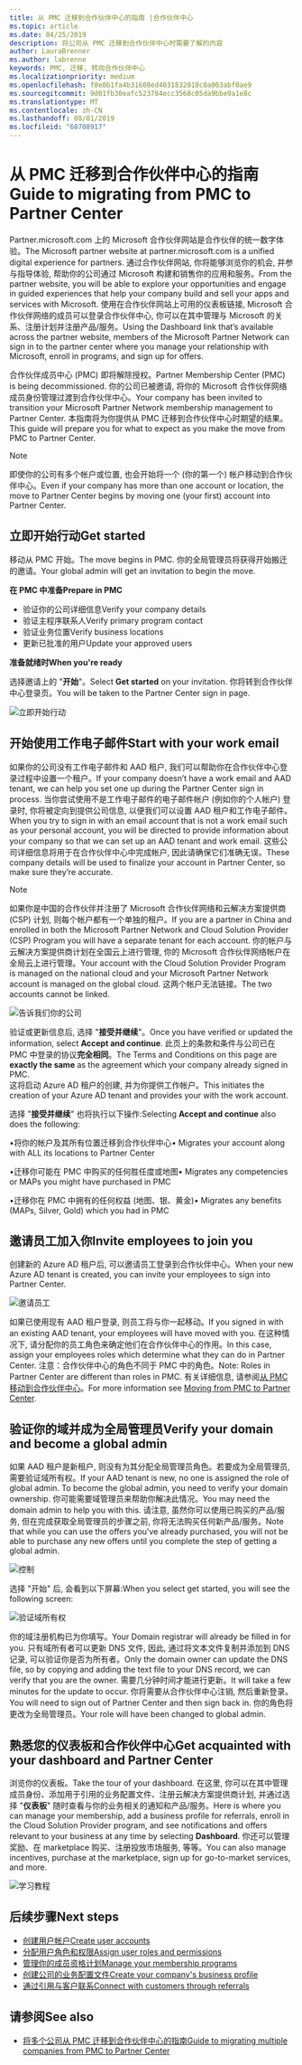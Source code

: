 ```yaml
---
title: 从 PMC 迁移到合作伙伴中心的指南 |合作伙伴中心
ms.topic: article
ms.date: 04/25/2019
description: 将公司从 PMC 迁移到合作伙伴中心时需要了解的内容
author: LauraBrenner
ms.author: labrenne
keywords: PMC, 迁移, 转向合作伙伴中心
ms.localizationpriority: medium
ms.openlocfilehash: f8e0b1fa4b31608ed4031832018c0a003abf0ae9
ms.sourcegitcommit: 9d01fb30eafc523784ecc3568c05da9bbe9a1e8c
ms.translationtype: MT
ms.contentlocale: zh-CN
ms.lasthandoff: 08/01/2019
ms.locfileid: "68708917"
---
```

# <a name="guide-to-migrating-from-pmc-to-partner-center"></a><span data-ttu-id="8c3a0-104">从 PMC 迁移到合作伙伴中心的指南</span><span class="sxs-lookup"><span data-stu-id="8c3a0-104">Guide to migrating from PMC to Partner Center</span></span>

<span data-ttu-id="8c3a0-105">Partner.microsoft.com 上的 Microsoft 合作伙伴网站是合作伙伴的统一数字体验。</span><span class="sxs-lookup"><span data-stu-id="8c3a0-105">The Microsoft partner website at partner.microsoft.com is a unified digital experience for partners.</span></span> <span data-ttu-id="8c3a0-106">通过合作伙伴网站, 你将能够浏览你的机会, 并参与指导体验, 帮助你的公司通过 Microsoft 构建和销售你的应用和服务。</span><span class="sxs-lookup"><span data-stu-id="8c3a0-106">From the partner website, you will be able to explore your opportunities and engage in guided experiences that help your company build and sell your apps and services with Microsoft.</span></span> <span data-ttu-id="8c3a0-107">使用在合作伙伴网站上可用的仪表板链接, Microsoft 合作伙伴网络的成员可以登录合作伙伴中心, 你可以在其中管理与 Microsoft 的关系、注册计划并注册产品/服务。</span><span class="sxs-lookup"><span data-stu-id="8c3a0-107">Using the Dashboard link that’s available across the partner website, members of the Microsoft Partner Network can sign in to the partner center where you  manage your relationship with Microsoft, enroll in programs, and sign up for offers.</span></span> 

<span data-ttu-id="8c3a0-108">合作伙伴成员中心 (PMC) 即将解除授权。</span><span class="sxs-lookup"><span data-stu-id="8c3a0-108">Partner Membership Center (PMC) is being decommissioned.</span></span> <span data-ttu-id="8c3a0-109">你的公司已被邀请, 将你的 Microsoft 合作伙伴网络成员身份管理过渡到合作伙伴中心。</span><span class="sxs-lookup"><span data-stu-id="8c3a0-109">Your company has been invited to transition your Microsoft Partner Network membership management to Partner Center.</span></span> <span data-ttu-id="8c3a0-110">本指南将为你提供从 PMC 迁移到合作伙伴中心时期望的结果。</span><span class="sxs-lookup"><span data-stu-id="8c3a0-110">This guide will prepare you for what to expect as you make the move from PMC to Partner Center.</span></span>

>[!Note]
><span data-ttu-id="8c3a0-111">即使你的公司有多个帐户或位置, 也会开始将一个 (你的第一个) 帐户移动到合作伙伴中心。</span><span class="sxs-lookup"><span data-stu-id="8c3a0-111">Even if your company has more than one account or location, the move to Partner Center begins by moving one (your first) account into Partner Center.</span></span>

## <a name="get-started"></a><span data-ttu-id="8c3a0-112">立即开始行动</span><span class="sxs-lookup"><span data-stu-id="8c3a0-112">Get started</span></span>

<span data-ttu-id="8c3a0-113">移动从 PMC 开始。</span><span class="sxs-lookup"><span data-stu-id="8c3a0-113">The move begins in PMC.</span></span> <span data-ttu-id="8c3a0-114">你的全局管理员将获得开始搬迁的邀请。</span><span class="sxs-lookup"><span data-stu-id="8c3a0-114">Your global admin will get an invitation to begin the move.</span></span> 

<span data-ttu-id="8c3a0-115">**在 PMC 中准备**</span><span class="sxs-lookup"><span data-stu-id="8c3a0-115">**Prepare in PMC**</span></span>
- <span data-ttu-id="8c3a0-116">验证你的公司详细信息</span><span class="sxs-lookup"><span data-stu-id="8c3a0-116">Verify your company details</span></span> 
- <span data-ttu-id="8c3a0-117">验证主程序联系人</span><span class="sxs-lookup"><span data-stu-id="8c3a0-117">Verify primary program contact</span></span> 
- <span data-ttu-id="8c3a0-118">验证业务位置</span><span class="sxs-lookup"><span data-stu-id="8c3a0-118">Verify business locations</span></span>
- <span data-ttu-id="8c3a0-119">更新已批准的用户</span><span class="sxs-lookup"><span data-stu-id="8c3a0-119">Update your approved users</span></span>

<span data-ttu-id="8c3a0-120">**准备就绪时**</span><span class="sxs-lookup"><span data-stu-id="8c3a0-120">**When you're ready**</span></span>

<span data-ttu-id="8c3a0-121">选择邀请上的 "**开始**"。</span><span class="sxs-lookup"><span data-stu-id="8c3a0-121">Select **Get started** on your invitation.</span></span> <span data-ttu-id="8c3a0-122">你将转到合作伙伴中心登录页。</span><span class="sxs-lookup"><span data-stu-id="8c3a0-122">You will be taken to the Partner Center sign in page.</span></span>

![立即开始行动](images/migration/getstarted.jpg)

## <a name="start-with-your-work-email"></a><span data-ttu-id="8c3a0-124">开始使用工作电子邮件</span><span class="sxs-lookup"><span data-stu-id="8c3a0-124">Start with your work email</span></span>

<span data-ttu-id="8c3a0-125">如果你的公司没有工作电子邮件和 AAD 租户, 我们可以帮助你在合作伙伴中心登录过程中设置一个租户。</span><span class="sxs-lookup"><span data-stu-id="8c3a0-125">If your company doesn’t have a work email and AAD tenant, we can help you set one up during the Partner Center sign in process.</span></span> <span data-ttu-id="8c3a0-126">当你尝试使用不是工作电子邮件的电子邮件帐户 (例如你的个人帐户) 登录时, 你将被定向到提供公司信息, 以便我们可以设置 AAD 租户和工作电子邮件。</span><span class="sxs-lookup"><span data-stu-id="8c3a0-126">When you try to sign in with an email account that is not a work email such as your personal account, you will be directed to provide information about your company so that we can set up an AAD tenant and work email.</span></span>
<span data-ttu-id="8c3a0-127">这些公司详细信息将用于在合作伙伴中心中完成帐户, 因此请确保它们准确无误。</span><span class="sxs-lookup"><span data-stu-id="8c3a0-127">These company details will be used to finalize your account in Partner Center, so make sure they’re accurate.</span></span>

>[!Note]
><span data-ttu-id="8c3a0-128">如果你是中国的合作伙伴并注册了 Microsoft 合作伙伴网络和云解决方案提供商 (CSP) 计划, 则每个帐户都有一个单独的租户。</span><span class="sxs-lookup"><span data-stu-id="8c3a0-128">If you are a partner in China and enrolled in both the Microsoft Partner Network and Cloud Solution Provider (CSP) Program you will have a separate tenant for each account.</span></span> <span data-ttu-id="8c3a0-129">你的帐户与云解决方案提供商计划在全国云上进行管理, 你的 Microsoft 合作伙伴网络帐户在全局云上进行管理。</span><span class="sxs-lookup"><span data-stu-id="8c3a0-129">Your account with the Cloud Solution Provider Program is managed on the national cloud and your Microsoft Partner Network account is managed on the global cloud.</span></span> <span data-ttu-id="8c3a0-130">这两个帐户无法链接。</span><span class="sxs-lookup"><span data-stu-id="8c3a0-130">The two accounts cannot be linked.</span></span>

![告诉我们你的公司](images/migration/newtellusabout.png)

<span data-ttu-id="8c3a0-132">验证或更新信息后, 选择 "**接受并继续**"。</span><span class="sxs-lookup"><span data-stu-id="8c3a0-132">Once you have verified or updated the information, select **Accept and continue**.</span></span>
<span data-ttu-id="8c3a0-133">此页上的条款和条件与公司已在 PMC 中登录的协议**完全相同**。</span><span class="sxs-lookup"><span data-stu-id="8c3a0-133">The Terms and Conditions on this page are **exactly the same** as the agreement which your company already signed in PMC.</span></span>  
<span data-ttu-id="8c3a0-134">这将启动 Azure AD 租户的创建, 并为你提供工作帐户。</span><span class="sxs-lookup"><span data-stu-id="8c3a0-134">This initiates the creation of your Azure AD tenant and provides your with the work account.</span></span>

<span data-ttu-id="8c3a0-135">选择 "**接受并继续**" 也将执行以下操作:</span><span class="sxs-lookup"><span data-stu-id="8c3a0-135">Selecting **Accept and continue** also does the following:</span></span>

<span data-ttu-id="8c3a0-136">•将你的帐户及其所有位置迁移到合作伙伴中心</span><span class="sxs-lookup"><span data-stu-id="8c3a0-136">•   Migrates your account along with ALL its locations to Partner Center</span></span>

<span data-ttu-id="8c3a0-137">•迁移你可能在 PMC 中购买的任何胜任度或地图</span><span class="sxs-lookup"><span data-stu-id="8c3a0-137">•   Migrates any competencies or MAPs you might have purchased in PMC</span></span>

<span data-ttu-id="8c3a0-138">•迁移你在 PMC 中拥有的任何权益 (地图、银、黄金)</span><span class="sxs-lookup"><span data-stu-id="8c3a0-138">•   Migrates any benefits (MAPs, Silver, Gold) which you had in PMC</span></span>

## <a name="invite-employees-to-join-you"></a><span data-ttu-id="8c3a0-139">邀请员工加入你</span><span class="sxs-lookup"><span data-stu-id="8c3a0-139">Invite employees to join you</span></span>

<span data-ttu-id="8c3a0-140">创建新的 Azure AD 租户后, 可以邀请员工登录到合作伙伴中心。</span><span class="sxs-lookup"><span data-stu-id="8c3a0-140">When your new Azure AD tenant is created, you can invite your employees to sign into Partner Center.</span></span>

![邀请员工](images/migration/invite.png)


<span data-ttu-id="8c3a0-142">如果已使用现有 AAD 租户登录, 则员工将与你一起移动。</span><span class="sxs-lookup"><span data-stu-id="8c3a0-142">If you signed in with an existing AAD tenant, your employees will have moved with you.</span></span> <span data-ttu-id="8c3a0-143">在这种情况下, 请分配你的员工角色来确定他们在合作伙伴中心的作用。</span><span class="sxs-lookup"><span data-stu-id="8c3a0-143">In this case, assign your employees roles which determine what they can do in Partner Center.</span></span> <span data-ttu-id="8c3a0-144">注意：合作伙伴中心的角色不同于 PMC 中的角色。</span><span class="sxs-lookup"><span data-stu-id="8c3a0-144">Note: Roles in Partner Center are different than roles in PMC.</span></span> <span data-ttu-id="8c3a0-145">有关详细信息, 请参阅[从 PMC 移动到合作伙伴中心](move-pmc-pc-map.md)。</span><span class="sxs-lookup"><span data-stu-id="8c3a0-145">For more information see [Moving from PMC to Partner Center](move-pmc-pc-map.md).</span></span>

## <a name="verify-your-domain-and-become-a-global-admin"></a><span data-ttu-id="8c3a0-146">验证你的域并成为全局管理员</span><span class="sxs-lookup"><span data-stu-id="8c3a0-146">Verify your domain and become a global admin</span></span>  

<span data-ttu-id="8c3a0-147">如果 AAD 租户是新租户, 则没有为其分配全局管理员角色。若要成为全局管理员, 需要验证域所有权。</span><span class="sxs-lookup"><span data-stu-id="8c3a0-147">If your AAD tenant is new, no one is assigned the role of global admin. To become the global admin, you need to verify your domain ownership.</span></span> <span data-ttu-id="8c3a0-148">你可能需要域管理员来帮助你解决此情况。</span><span class="sxs-lookup"><span data-stu-id="8c3a0-148">You may need the domain admin to help you with this.</span></span> <span data-ttu-id="8c3a0-149">请注意, 虽然你可以使用已购买的产品/服务, 但在完成获取全局管理员的步骤之前, 你将无法购买任何新产品/服务。</span><span class="sxs-lookup"><span data-stu-id="8c3a0-149">Note that while you can use the offers you've already purchased, you will not be able to purchase any new offers until you complete the step of getting a global admin.</span></span> 

![控制](images/migration/takecontrol.png)

<span data-ttu-id="8c3a0-151">选择 "开始" 后, 会看到以下屏幕:</span><span class="sxs-lookup"><span data-stu-id="8c3a0-151">When you select get started, you will see the following screen:</span></span>

![验证域所有权](images/migration/verifytxt.png)

<span data-ttu-id="8c3a0-153">你的域注册机构已为你填写。</span><span class="sxs-lookup"><span data-stu-id="8c3a0-153">Your Domain registrar will already be filled in for you.</span></span> <span data-ttu-id="8c3a0-154">只有域所有者可以更新 DNS 文件, 因此, 通过将文本文件复制并添加到 DNS 记录, 可以验证你是否为所有者。</span><span class="sxs-lookup"><span data-stu-id="8c3a0-154">Only the domain owner can update the DNS file, so by copying and adding the text file to your DNS record, we can verify that you are the owner.</span></span> <span data-ttu-id="8c3a0-155">需要几分钟时间才能进行更新。</span><span class="sxs-lookup"><span data-stu-id="8c3a0-155">It will take a few minutes for the update to occur.</span></span> <span data-ttu-id="8c3a0-156">你将需要从合作伙伴中心注销, 然后重新登录。</span><span class="sxs-lookup"><span data-stu-id="8c3a0-156">You will need to sign out of Partner Center and then sign back in.</span></span> <span data-ttu-id="8c3a0-157">你的角色将更改为全局管理员。</span><span class="sxs-lookup"><span data-stu-id="8c3a0-157">Your role will have been changed to global admin.</span></span> 


## <a name="get-acquainted-with-your-dashboard-and-partner-center"></a><span data-ttu-id="8c3a0-158">熟悉您的仪表板和合作伙伴中心</span><span class="sxs-lookup"><span data-stu-id="8c3a0-158">Get acquainted with your dashboard and Partner Center</span></span>

<span data-ttu-id="8c3a0-159">浏览你的仪表板。</span><span class="sxs-lookup"><span data-stu-id="8c3a0-159">Take the tour of your dashboard.</span></span> <span data-ttu-id="8c3a0-160">在这里, 你可以在其中管理成员身份、添加用于引用的业务配置文件、注册云解决方案提供商计划, 并通过选择 "**仪表板**" 随时查看与你的业务相关的通知和产品/服务。</span><span class="sxs-lookup"><span data-stu-id="8c3a0-160">Here is where you can manage your membership, add a business profile for referrals, enroll in the Cloud Solution Provider program, and see notifications and offers relevant to your business at any time by selecting **Dashboard**.</span></span> <span data-ttu-id="8c3a0-161">你还可以管理奖励、在 marketplace 购买、注册投放市场服务, 等等。</span><span class="sxs-lookup"><span data-stu-id="8c3a0-161">You can also manage incentives, purchase at the marketplace, sign up for go-to-market services, and more.</span></span>  

![学习教程](images/migration/fre.png)

## <a name="next-steps"></a><span data-ttu-id="8c3a0-163">后续步骤</span><span class="sxs-lookup"><span data-stu-id="8c3a0-163">Next steps</span></span>

- [<span data-ttu-id="8c3a0-164">创建用户帐户</span><span class="sxs-lookup"><span data-stu-id="8c3a0-164">Create user accounts </span></span>](create-user-accounts-and-set-permissions.md)
- [<span data-ttu-id="8c3a0-165">分配用户角色和权限</span><span class="sxs-lookup"><span data-stu-id="8c3a0-165">Assign user roles and permissions</span></span>](permissions-overview.md)
- [<span data-ttu-id="8c3a0-166">管理你的成员资格计划</span><span class="sxs-lookup"><span data-stu-id="8c3a0-166">Manage your membership programs</span></span>](renew-mpn-offers.md)
- [<span data-ttu-id="8c3a0-167">创建公司的业务配置文件</span><span class="sxs-lookup"><span data-stu-id="8c3a0-167">Create your company's business profile</span></span>](create-a-marketing-profile.md)
- [<span data-ttu-id="8c3a0-168">通过引用与客户联系</span><span class="sxs-lookup"><span data-stu-id="8c3a0-168">Connect with customers through referrals</span></span>](responding-to-referrals.md)

## <a name="see-also"></a><span data-ttu-id="8c3a0-169">请参阅</span><span class="sxs-lookup"><span data-stu-id="8c3a0-169">See also</span></span>

- [<span data-ttu-id="8c3a0-170">将多个公司从 PMC 迁移到合作伙伴中心的指南</span><span class="sxs-lookup"><span data-stu-id="8c3a0-170">Guide to migrating multiple companies from PMC to Partner Center</span></span>](move-multiple-companies.md)
